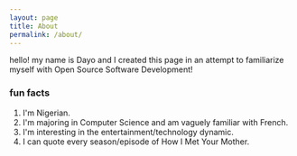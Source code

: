 ```yaml
---
layout: page
title: About
permalink: /about/
---
```


hello! my name is Dayo and I created this page in an attempt to familiarize myself with Open Source Software Development!

### fun facts

1. I'm Nigerian.
2. I'm majoring in Computer Science and am vaguely familiar with French.
3. I'm interesting in the entertainment/technology dynamic.
4. I can quote every season/episode of How I Met Your Mother.